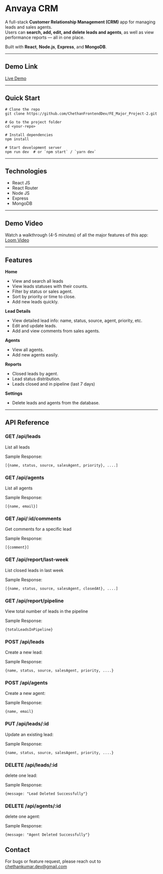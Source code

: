 # Anvaya CRM

A full-stack **Customer Relationship Management (CRM)** app for managing leads and sales agents.  
Users can **search, add, edit, and delete leads and agents**, as well as view performance reports — all in one place.

Built with **React**, **Node.js**, **Express**, and **MongoDB**.

---

## Demo Link

[Live Demo](https://fe-major-project-2.vercel.app/)

---

## Quick Start

```
# Clone the repo
git clone https://github.com/ChethanFrontendDev/FE_Major_Project-2.git

# Go to the project folder
cd <your-repo>

# Install dependencies
npm install

# Start development server
npm run dev  # or `npm start` / `yarn dev`

```

---

## Technologies

- React JS
- React Router
- Node JS
- Express
- MongoDB

---

## Demo Video

Watch a walkthrough (4-5 minutes) of all the major features of this app:
[Loom Video](https://drive.google.com/file/d/1iCxBhtq0YNcthXIcKQ5WHYpfcSYWyYlr/view?usp=sharing)

---

## Features

**Home**

- View and search all leads
- View leads statuses with their counts.
- Filter by status or sales agent.
- Sort by priority or time to close.
- Add new leads quickly.

**Lead Details**

- View detailed lead info: name, status, source, agent, priority, etc.
- Edit and update leads.
- Add and view comments from sales agents.

**Agents**

- View all agents.
- Add new agents easily.

**Reports**

- Closed leads by agent.
- Lead status distribution.
- Leads closed and in pipeline (last 7 days)

**Settings**

- Delete leads and agents from the database.

---

## API Reference

### **GET /api/leads**<br>

List all leads<br>

Sample Response:<br>

```
[{name, status, source, salesAgent, priority}, ....]
```

### **GET /api/agents**<br>

List all agents<br>

Sample Response:<br>

```
[{name, email}]
```

### **GET /api/:id/comments**<br>

Get comments for a specific lead<br>

Sample Response:<br>

```
[{comment}]
```

### **GET /api/report/last-week**<br>

List closed leads in last week

Sample Response:<br>

```
[{name, status, source, salesAgent, closedAt}, ....]
```

### **GET /api/report/pipeline**<br>

View total number of leads in the pipeline<br>

Sample Response:<br>

```
{totalLeadsInPipeline}
```

### **POST /api/leads**<br>

Create a new lead:<br>

Sample Response:<br>

```
{name, status, source, salesAgent, priority, ....}
```

### **POST /api/agents**<br>

Create a new agent:<br>

Sample Response:<br>

```
{name, email}
```

### **PUT /api/leads/:id**<br>

Update an existing lead:<br>

Sample Response:<br>

```
{name, status, source, salesAgent, priority, ....}
```

### **DELETE /api/leads/:id**<br>

delete one lead:<br>

Sample Response:<br>

```
{message: "Lead Deleted Successfully"}
```

### **DELETE /api/agents/:id**<br>

delete one agent:<br>

Sample Response:<br>

```
{message: "Agent Deleted Successfully"}
```

## Contact

For bugs or feature request, please reach out to chethankumar.dev@gmail.com
